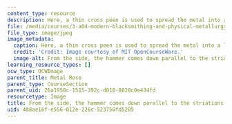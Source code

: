 ```yaml
---
content_type: resource
description: Here, a thin cross peen is used to spread the metal into a leaf shape.
file: /media/courses/3-a04-modern-blacksmithing-and-physical-metallurgy-fall-2008/488ae16fe556012e226c523750fd5205_095.jpg
file_type: image/jpeg
image_metadata:
  caption: Here, a thin cross peen is used to spread the metal into a leaf shape.
  credit: 'Credit: Image courtesy of MIT OpenCourseWare.'
  image-alt: From the side, the hammer comes down parallel to the striations.
learning_resource_types: []
ocw_type: OCWImage
parent_title: Metal Rose
parent_type: CourseSection
parent_uid: 26a1950c-1515-392c-d818-8020c0e434fd
resourcetype: Image
title: From the side, the hammer comes down parallel to the striations
uid: 488ae16f-e556-012e-226c-523750fd5205
---
```

